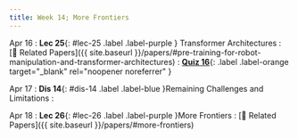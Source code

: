 ```yaml
---
title: Week 14; More Frontiers
---
```


Apr 16
: **Lec 25**{: #lec-25 .label .label-purple } Transformer Architectures
  : [📃 Related Papers]({{ site.baseurl }}/papers/#pre-training-for-robot-manipulation-and-transformer-architectures)
: [**Quiz 16**](https://www.gradescope.com/courses/704549/){: .label .label-orange target="_blank" rel="noopener noreferrer" }


Apr 17
: **Dis 14**{: #dis-14 .label .label-blue }Remaining Challenges and Limitations
  : &nbsp;

Apr 18
: **Lec 26**{: #lec-26 .label .label-purple }More Frontiers
  : [📃 Related Papers]({{ site.baseurl }}/papers/#more-frontiers)




